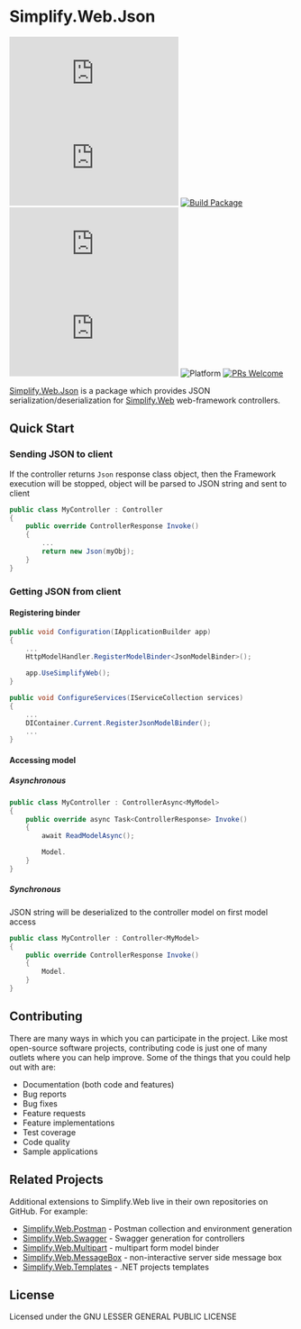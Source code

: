 # Simplify.Web.Json

[![Nuget Version](https://img.shields.io/nuget/v/Simplify.Web.Json)](https://www.nuget.org/packages/Simplify.Web.Json/)
[![Nuget Download](https://img.shields.io/nuget/dt/Simplify.Web.Json)](https://www.nuget.org/packages/Simplify.Web.Json/)
[![Build Package](https://github.com/SimplifyNet/Simplify.Web.Json/actions/workflows/build.yml/badge.svg)](https://github.com/SimplifyNet/Simplify.Web.Json/actions/workflows/build.yml)[![Libraries.io dependency status for latest release](https://img.shields.io/librariesio/release/nuget/Simplify.Web.Json)](https://libraries.io/nuget/Simplify.Web.Json)
[![CodeFactor Grade](https://img.shields.io/codefactor/grade/github/SimplifyNet/Simplify.Web.Json)](https://www.codefactor.io/repository/github/simplifynet/simplify.web.Json)
![Platform](https://img.shields.io/badge/platform-.NET%206.0%20%7C%20.NET%20Standard%202.1%20%7C%20.NET%20Standard%202.0-lightgrey)
[![PRs Welcome](https://img.shields.io/badge/PRs-welcome-brightgreen)](http://makeapullrequest.com)

[Simplify.Web.Json](https://www.nuget.org/packages/Simplify.Web.Json/) is a package which provides JSON serialization/deserialization for [Simplify.Web](https://github.com/SimplifyNet/Simplify.Web) web-framework controllers.

## Quick Start

### Sending JSON to client

If the controller returns `Json` response class object, then the Framework execution will be stopped, object will be parsed to JSON string and sent to client

```csharp
public class MyController : Controller
{
    public override ControllerResponse Invoke()
    {
        ...
        return new Json(myObj);
    }
}
```

### Getting JSON from client

#### Registering binder

```csharp
public void Configuration(IApplicationBuilder app)
{
    ...
    HttpModelHandler.RegisterModelBinder<JsonModelBinder>();

    app.UseSimplifyWeb();
}

public void ConfigureServices(IServiceCollection services)
{
    ...
    DIContainer.Current.RegisterJsonModelBinder();
    ...
}
```

#### Accessing model

##### Asynchronous

```csharp
public class MyController : ControllerAsync<MyModel>
{
    public override async Task<ControllerResponse> Invoke()
    {
        await ReadModelAsync();

        Model.
    }
}
```

##### Synchronous

JSON string will be deserialized to the controller model on first model access

```csharp
public class MyController : Controller<MyModel>
{
    public override ControllerResponse Invoke()
    {
        Model.
    }
}
```

## Contributing

There are many ways in which you can participate in the project. Like most open-source software projects, contributing code is just one of many outlets where you can help improve. Some of the things that you could help out with are:

- Documentation (both code and features)
- Bug reports
- Bug fixes
- Feature requests
- Feature implementations
- Test coverage
- Code quality
- Sample applications

## Related Projects

Additional extensions to Simplify.Web live in their own repositories on GitHub. For example:

- [Simplify.Web.Postman](https://github.com/SimplifyNet/Simplify.Web.Postman) - Postman collection and environment generation
- [Simplify.Web.Swagger](https://github.com/SimplifyNet/Simplify.Web.Swagger) - Swagger generation for controllers
- [Simplify.Web.Multipart](https://github.com/SimplifyNet/Simplify.Web.Multipart) - multipart form model binder
- [Simplify.Web.MessageBox](https://github.com/SimplifyNet/Simplify.Web.MessageBox) - non-interactive server side message box
- [Simplify.Web.Templates](https://github.com/SimplifyNet/Simplify.Web.Templates) - .NET projects templates

## License

Licensed under the GNU LESSER GENERAL PUBLIC LICENSE
